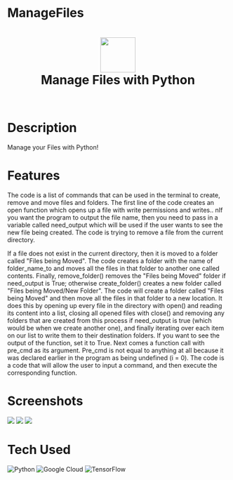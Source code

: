 # ManageFiles

<div align="center">
      <h1> <img src="https://is3-ssl.mzstatic.com/image/thumb/Purple124/v4/89/e6/c6/89e6c6dd-1f3c-7030-27a9-7eebc9d0ccf7/source/512x512bb.jpg" width="80px"><br/>Manage Files with Python</h1>
     </div>
<p align="center"> <a href="https://github.com/Kinto55/ManageFiles" target="_blank"><img alt="" src="https://img.shields.io/badge/Website-EA4C89?style=normal&logo=dribbble&logoColor=white" style="vertical-align:center" /></a> <a href="https://www.linkedin.com/in/morris012345679/}" target="_blank"><img alt="" src="https://img.shields.io/badge/LinkedIn-0077B5?style=normal&logo=linkedin&logoColor=white" style="vertical-align:center" /></a> </p>

# Description
Manage your Files with Python!

# Features
The code is a list of commands that can be used in the terminal to create, remove and move files and folders. The first line of the code creates an open function which opens up a file with write permissions and writes.\. nIf you want the program to output the file name, then you need to pass in a variable called need_output which will be used if the user wants to see the new file being created.  The code is trying to remove a file from the current directory.

If a file does not exist in the current directory, then it is moved to a folder called "Files being Moved". The code creates a folder with the name of folder_name_to and moves all the files in that folder to another one called contents.  Finally, remove_folder() removes the "Files being Moved" folder if need_output is True; otherwise create_folder() creates a new folder called "Files being Moved/New Folder". The code will create a folder called "Files being Moved" and then move all the files in that folder to a new location. It does this by opening up every file in the directory with open() and reading its content into a list, closing all opened files with close() and removing any folders that are created from this process if need_output is true (which would be when we create another one), and finally iterating over each item on our list to write them to their destination folders. If you want to see the output of the function, set it to True.
 Next comes a function call with pre_cmd as its argument. Pre_cmd is not equal to anything at all because it was declared earlier in the program as being undefined (i = 0). The code is a code that will allow the user to input a command, and then execute the corresponding function.
# Screenshots
 <img src="https://imgs.developpaper.com/imgs/1981858-20201110214849857-1947645242.png"> <img src="https://i.morioh.com/2020/04/23/3bb87a1e763d.jpg"> <img src="https://i.ytimg.com/vi/_zeS0UrjMLs/maxresdefault.jpg">
# Tech Used
 ![Python](https://img.shields.io/badge/python-3670A0?style=for-the-badge&logo=python&logoColor=ffdd54) ![Google Cloud](https://img.shields.io/badge/Google%20Cloud-%234285F4.svg?style=for-the-badge&logo=google-cloud&logoColor=white) ![TensorFlow](https://img.shields.io/badge/TensorFlow-%23FF6F00.svg?style=for-the-badge&logo=TensorFlow&logoColor=white)
      

      
<!-- </> with 💛 by readMD (https://readmd.itsvg.in) -->
    
